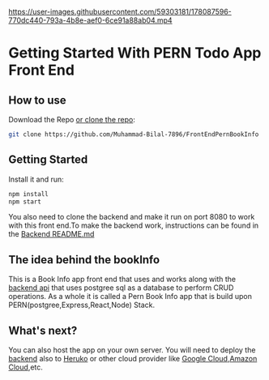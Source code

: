 https://user-images.githubusercontent.com/59303181/178087596-770dc440-793a-4b8e-aef0-6ce91a88ab04.mp4

# Getting Started With PERN Todo App Front End

## How to use

Download the Repo [or clone the repo](https://github.com/Muhammad-Bilal-7896/FrontEndPernBookInfo):

<!-- #default-branch-switch -->

```sh
git clone https://github.com/Muhammad-Bilal-7896/FrontEndPernBookInfo
```

## Getting Started
Install it and run:

```sh
npm install
npm start
```
You also need to clone the backend and make it run on port 8080 to work with this front end.To make the backend work, instructions can be found in the 
[Backend README.md]([README.md](https://github.com/Muhammad-Bilal-7896/BackEndPernBookInfo/blob/master/README.md))

## The idea behind the bookInfo

<!-- #default-branch-switch -->

This is a Book Info app front end that uses and works along with the [backend api](https://github.com/Muhammad-Bilal-7896/BackEndPernBookInfo) that uses postgree sql as a database to perform CRUD operations. As a whole it is called a Pern Book Info app that is build upon PERN(postgree,Express,React,Node) Stack.

## What's next?

<!-- #default-branch-switch -->

You can also host the app on your own server. You will need to deploy the [backend](https://github.com/Muhammad-Bilal-7896/BackEndPernBookInfo) also to [Heruko](https://www.heroku.com/) or other cloud provider like [Google Cloud](https://cloud.google.com/),[Amazon Cloud](https://aws.amazon.com/),etc.